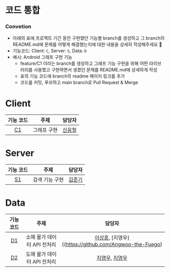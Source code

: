 # 코드 통합

### Convetion

- 아래의 표에 프로젝트 기간 동안 구현했던 기능별 branch를 생성하고 그 branch의 README.md에 문제를 어떻게 해결했는지에 대한 내용을 상세히 작성해주세요 🤗
- 기능코드: Client: `C`, Server: `S`, Data: `D`  
- 예시: Android 그래프 구현 기능
  - feature/C1 이라는 branch를 생성하고 그래프 기능 구현을 위해 어떤 라이브러리를 사용했고 구현하면서 생겼던 문제를 README.md에 상세하게 작성
  - 표의 기능 코드에 branch의 readme 페이지 링크를 추가
  - 코드를 커밋, 푸쉬하고 main branch로 Pull Request & Merge


# Client

| 기능 코드 | 주제 | 담당자 |
|:----:| :-----------:|:-----:|
| [C1]() | 그래프 구현 | [신웅철](https://github.com/woongcheol) | 

# Server

| 기능 코드 | 주제 | 담당자 |
|:----:| :-----------:|:-----:|
| [S1]() | 검색 기능 구현 | [김준기](https://github.com/wnsrlllll) | 

# Data

| 기능 코드 | 주제 | 담당자 |
|:----:| :-----------:|:-----:|
| [D1]() | 소매 물가 데이터 API 전처리 | [이상훈](https://github.com/ithingv), [지영우]((https://github.com/Angwoo-the-Fuego) |
| [D2]() | 도매 물가 데이터 API 전처리 | [지영우](https://github.com/Angwoo-the-Fuego), [지영우](https://github.com/ithingv) |

